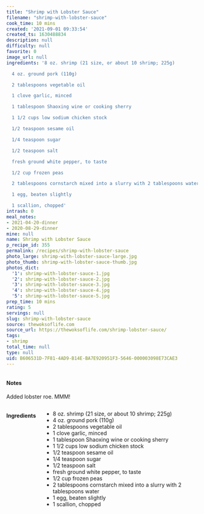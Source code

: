 ```yaml
---
title: "Shrimp with Lobster Sauce"
filename: "shrimp-with-lobster-sauce"
cook_time: 10 mins
created: '2021-09-01 09:33:54'
created_ts: 1630488834
description: null
difficulty: null
favorite: 0
image_url: null
ingredients: '8 oz. shrimp (21 size, or about 10 shrimp; 225g)

  4 oz. ground pork (110g)

  2 tablespoons vegetable oil

  1 clove garlic, minced

  1 tablespoon Shaoxing wine or cooking sherry

  1 1/2 cups low sodium chicken stock

  1/2 teaspoon sesame oil

  1/4 teaspoon sugar

  1/2 teaspoon salt

  fresh ground white pepper, to taste

  1/2 cup frozen peas

  2 tablespoons cornstarch mixed into a slurry with 2 tablespoons water

  1 egg, beaten slightly

  1 scallion, chopped'
intrash: 0
meal_notes:
- 2021-04-20-dinner
- 2020-08-29-dinner
mine: null
name: Shrimp with Lobster Sauce
p_recipe_id: 355
permalink: /recipes/shrimp-with-lobster-sauce
photo_large: shrimp-with-lobster-sauce-large.jpg
photo_thumb: shrimp-with-lobster-sauce-thumb.jpg
photos_dict:
  '1': shrimp-with-lobster-sauce-1.jpg
  '2': shrimp-with-lobster-sauce-2.jpg
  '3': shrimp-with-lobster-sauce-3.jpg
  '4': shrimp-with-lobster-sauce-4.jpg
  '5': shrimp-with-lobster-sauce-5.jpg
prep_time: 10 mins
rating: 5
servings: null
slug: shrimp-with-lobster-sauce
source: thewoksoflife.com
source_url: https://thewoksoflife.com/shrimp-lobster-sauce/
tags:
- shrimp
total_time: null
type: null
uid: B606531D-7F81-4AD9-B14E-BA7E920951F3-5646-000003098E73CAE3
---
```

<div class="large-8 medium-7 columns" id="writeup">		<div id="notes"><h4>Notes</h4>
<div class="box box-notes"><p>Added lobster roe. MMM!</p>
</div></div>	</div><!-- #writeup -->
</div><!-- #row-one -->
<div class="row" id="row-two">	<div class="medium-4 small-5 columns" id="ingredients"><h4>Ingredients</h4><div class="box box-ingredients content"><ul>
<li>8 oz. shrimp (21 size, or about 10 shrimp; 225g)</li>
<li>4 oz. ground pork (110g)</li>
<li>2 tablespoons vegetable oil</li>
<li>1 clove garlic, minced</li>
<li>1 tablespoon Shaoxing wine or cooking sherry</li>
<li>1 1/2 cups low sodium chicken stock</li>
<li>1/2 teaspoon sesame oil</li>
<li>1/4 teaspoon sugar</li>
<li>1/2 teaspoon salt</li>
<li>fresh ground white pepper, to taste</li>
<li>1/2 cup frozen peas</li>
<li>2 tablespoons cornstarch mixed into a slurry with 2 tablespoons water</li>
<li>1 egg, beaten slightly</li>
<li>1 scallion, chopped</li>
</ul>
</div>	</div>	<div class="medium-6 small-7 columns" id="directions">	</div>